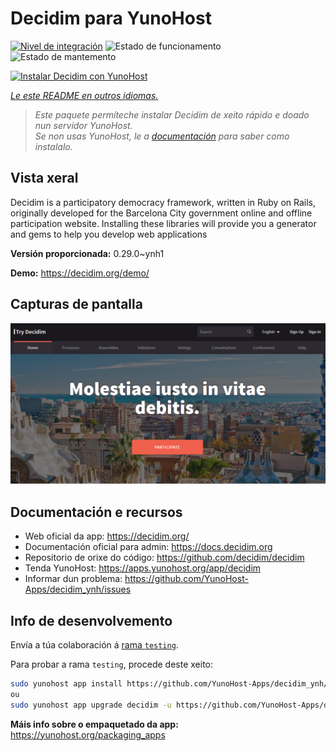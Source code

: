 <!--
NOTA: Este README foi creado automáticamente por <https://github.com/YunoHost/apps/tree/master/tools/readme_generator>
NON debe editarse manualmente.
-->

# Decidim para YunoHost

[![Nivel de integración](https://dash.yunohost.org/integration/decidim.svg)](https://ci-apps.yunohost.org/ci/apps/decidim/) ![Estado de funcionamento](https://ci-apps.yunohost.org/ci/badges/decidim.status.svg) ![Estado de mantemento](https://ci-apps.yunohost.org/ci/badges/decidim.maintain.svg)

[![Instalar Decidim con YunoHost](https://install-app.yunohost.org/install-with-yunohost.svg)](https://install-app.yunohost.org/?app=decidim)

*[Le este README en outros idiomas.](./ALL_README.md)*

> *Este paquete permíteche instalar Decidim de xeito rápido e doado nun servidor YunoHost.*  
> *Se non usas YunoHost, le a [documentación](https://yunohost.org/install) para saber como instalalo.*

## Vista xeral

Decidim is a participatory democracy framework, written in Ruby on Rails, originally developed for the Barcelona City government online and offline participation website. Installing these libraries will provide you a generator and gems to help you develop web applications


**Versión proporcionada:** 0.29.0~ynh1

**Demo:** <https://decidim.org/demo/>

## Capturas de pantalla

![Captura de pantalla de Decidim](./doc/screenshots/screenshot1.PNG)

## Documentación e recursos

- Web oficial da app: <https://decidim.org/>
- Documentación oficial para admin: <https://docs.decidim.org>
- Repositorio de orixe do código: <https://github.com/decidim/decidim>
- Tenda YunoHost: <https://apps.yunohost.org/app/decidim>
- Informar dun problema: <https://github.com/YunoHost-Apps/decidim_ynh/issues>

## Info de desenvolvemento

Envía a túa colaboración á [rama `testing`](https://github.com/YunoHost-Apps/decidim_ynh/tree/testing).

Para probar a rama `testing`, procede deste xeito:

```bash
sudo yunohost app install https://github.com/YunoHost-Apps/decidim_ynh/tree/testing --debug
ou
sudo yunohost app upgrade decidim -u https://github.com/YunoHost-Apps/decidim_ynh/tree/testing --debug
```

**Máis info sobre o empaquetado da app:** <https://yunohost.org/packaging_apps>
